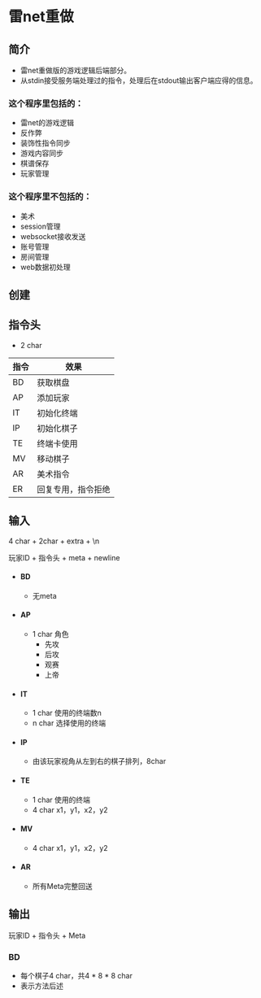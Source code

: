 # 雷net重做

## 简介
- 雷net重做版的游戏逻辑后端部分。
- 从stdin接受服务端处理过的指令，处理后在stdout输出客户端应得的信息。

### 这个程序里包括的：
- 雷net的游戏逻辑
- 反作弊
- 装饰性指令同步
- 游戏内容同步
- 棋谱保存
- 玩家管理

### 这个程序里不包括的：
- 美术
- session管理
- websocket接收发送
- 账号管理
- 房间管理
- web数据初处理

## 创建

## 指令头

- 2 char

| 指令 | 效果 |
 ---- | ---- 
| BD | 获取棋盘 |
| AP | 添加玩家 |
| IT | 初始化终端 |
| IP | 初始化棋子 |
| TE | 终端卡使用 |
| MV | 移动棋子 |
| AR | 美术指令 |
| ER | 回复专用，指令拒绝 |
## 输入
4 char + 2char + extra + \n

玩家ID + 指令头 + meta + newline

- #### BD
  - 无meta
- #### AP
  - 1 char 角色
    - 先攻
    - 后攻
    - 观赛
    - 上帝
- #### IT
  - 1 char 使用的终端数n
  - n char 选择使用的终端

- #### IP
  - 由该玩家视角从左到右的棋子排列，8char

- #### TE
  - 1 char 使用的终端
  - 4 char x1，y1，x2，y2
- #### MV
  - 4 char x1，y1，x2，y2
- #### AR
  - 所有Meta完整回送

## 输出

玩家ID + 指令头 + Meta

### BD
- 每个棋子4 char，共4 * 8 * 8 char
- 表示方法后述
  
  
